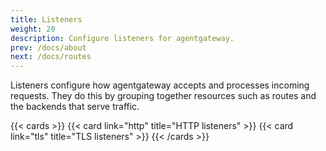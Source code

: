 ```yaml
---
title: Listeners
weight: 20
description: Configure listeners for agentgateway.
prev: /docs/about
next: /docs/routes
--- 
```


Listeners configure how agentgateway accepts and processes incoming requests. They do this by grouping together resources such as routes and the backends that serve traffic.

{{< cards >}}
  {{< card link="http" title="HTTP listeners" >}}
  {{< card link="tls" title="TLS listeners" >}}
{{< /cards >}}
